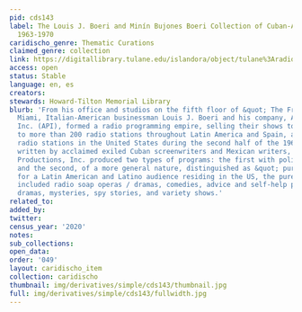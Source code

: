 ```yaml
---
pid: cds143
label: The Louis J. Boeri and Minín Bujones Boeri Collection of Cuban-American Radionovelas,
  1963-1970
caridischo_genre: Thematic Curations
claimed_genre: collection
link: https://digitallibrary.tulane.edu/islandora/object/tulane%3Aradionovelas
access: open
status: Stable
language: en, es
creators:
stewards: Howard-Tilton Memorial Library
blurb: 'From his office and studios on the fifth floor of &quot; The Freedom Tower&quot;  in
  Miami, Italian-American businessman Louis J. Boeri and his company, America''s Productions,
  Inc. (API), formed a radio programming empire, selling their shows to government,
  to more than 200 radio stations throughout Latin America and Spain, and to Spanish-speaking
  radio stations in the United States during the second half of the 1960s. With scripts
  written by acclaimed exiled Cuban screenwriters and Mexican writers, America''s
  Productions, Inc. produced two types of programs: the first with political content
  and the second, of a more general nature, distinguished as &quot; pure entertainment.&quot;  Designed
  for a Latin American and Latino audience residing in the US, the pure entertainment
  included radio soap operas / dramas, comedies, advice and self-help programs, biblical
  dramas, mysteries, spy stories, and variety shows.'
related_to:
added_by:
twitter:
census_year: '2020'
notes:
sub_collections:
open_data:
order: '049'
layout: caridischo_item
collection: caridischo
thumbnail: img/derivatives/simple/cds143/thumbnail.jpg
full: img/derivatives/simple/cds143/fullwidth.jpg
---
```

